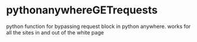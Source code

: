 # pythonanywhereGETrequests
python function for bypassing request block in python anywhere. works for all the sites in and out of the white page
